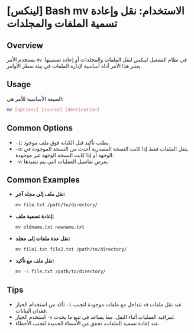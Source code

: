 # [لينكس] Bash mv الاستخدام: نقل وإعادة تسمية الملفات والمجلدات

## Overview
يستخدم الأمر `mv` في نظام التشغيل لينكس لنقل الملفات والمجلدات أو إعادة تسميتها. يعتبر هذا الأمر أداة أساسية لإدارة الملفات في بيئة سطر الأوامر.

## Usage
الصيغة الأساسية للأمر هي:

```bash
mv [options] [source] [destination]
```

## Common Options
- `-i`: يطلب تأكيد قبل الكتابة فوق ملف موجود.
- `-u`: ينقل الملفات فقط إذا كانت النسخة المصدرية أحدث من النسخة الموجودة في الوجهة أو إذا كانت النسخة الوجهة غير موجودة.
- `-v`: يعرض تفاصيل العمليات التي يتم تنفيذها.

## Common Examples
- **نقل ملف إلى مجلد آخر:**
  ```bash
  mv file.txt /path/to/directory/
  ```

- **إعادة تسمية ملف:**
  ```bash
  mv oldname.txt newname.txt
  ```

- **نقل عدة ملفات إلى مجلد:**
  ```bash
  mv file1.txt file2.txt /path/to/directory/
  ```

- **نقل ملف مع تأكيد:**
  ```bash
  mv -i file.txt /path/to/directory/
  ```

## Tips
- تأكد من استخدام الخيار `-i` عند نقل ملفات قد تتداخل مع ملفات موجودة لتجنب فقدان البيانات.
- استخدم الخيار `-v` لمراقبة العمليات أثناء النقل، مما يساعد في تتبع ما يحدث.
- عند إعادة تسمية الملفات، تحقق من الأسماء الجديدة لتجنب الأخطاء.